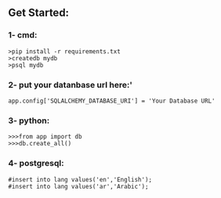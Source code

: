 ## Get Started: 

### 1- cmd: 
```
>pip install -r requirements.txt 
>createdb mydb
>psql mydb
```
### 2- put your datanbase url here:'
```
app.config['SQLALCHEMY_DATABASE_URI'] = 'Your Database URL'
```
### 3- python:
```
>>>from app import db
>>>db.create_all()
```
### 4- postgresql:
```
#insert into lang values('en','English');
#insert into lang values('ar','Arabic');
```

